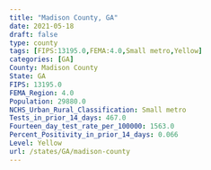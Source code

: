 ```yaml
---
title: "Madison County, GA"
date: 2021-05-18
draft: false
type: county
tags: [FIPS:13195.0,FEMA:4.0,Small metro,Yellow]
categories: [GA]
County: Madison County
State: GA
FIPS: 13195.0
FEMA_Region: 4.0
Population: 29880.0
NCHS_Urban_Rural_Classification: Small metro
Tests_in_prior_14_days: 467.0
Fourteen_day_test_rate_per_100000: 1563.0
Percent_Positivity_in_prior_14_days: 0.066
Level: Yellow
url: /states/GA/madison-county
---
```



